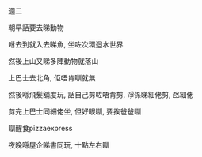 週二

朝早話要去睇動物

咁去到就入去睇魚, 坐咗次環迴水世界

然後上山又睇多陣動物就落山

上巴士去北角, 佢唔肯瞓就無

然後喺飛髮舖度玩, 話自己剪咗唔肯剪, 淨係睇細佬剪, 氹細佬

剪完上巴士同細佬坐, 但好眼瞓, 要挨爸爸瞓

瞓醒食pizzaexpress

夜晚喺屋企睇書同玩, 十點左右瞓
